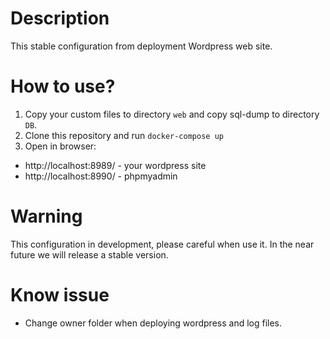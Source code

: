 # Description

This stable configuration from deployment Wordpress web site.

# How to use?
1. Copy your custom files to directory `web` and copy sql-dump to directory `DB`.
1. Clone this repository and run `docker-compose up`
1. Open in browser: 
* http://localhost:8989/ - your wordpress site
* http://localhost:8990/ - phpmyadmin

# Warning
This configuration in development, please careful when use it. In the near future we will release a stable version.

# Know issue
* Change owner folder when deploying wordpress and log files.

